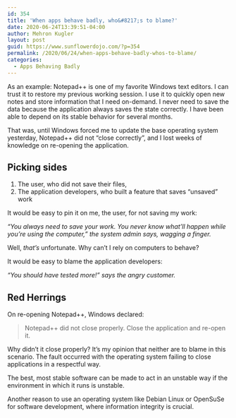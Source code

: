 ```yaml
---
id: 354
title: 'When apps behave badly, who&#8217;s to blame?'
date: 2020-06-24T13:39:51-04:00
author: Mehron Kugler
layout: post
guid: https://www.sunflowerdojo.com/?p=354
permalink: /2020/06/24/when-apps-behave-badly-whos-to-blame/
categories:
  - Apps Behaving Badly
---
```

As an example: Notepad++ is one of my favorite Windows text editors. I can trust it to restore my previous working session. I use it to quickly open new notes and store information that I need on-demand. I never need to save the data because the application always saves the state correctly. I have been able to depend on its stable behavior for several months.

That was, until Windows forced me to update the base operating system yesterday, Notepad++ did not &#8220;close correctly&#8221;, and I lost weeks of knowledge on re-opening the application.

<!--more-->

## Picking sides

  1. The user, who did not save their files,
  2. The application developers, who built a feature that saves &#8220;unsaved&#8221; work

It would be easy to pin it on me, the user, for not saving my work: 

_&#8220;You always need to save your work. You never know what&#8217;ll happen while you&#8217;re using the computer,&#8221; the system admin says, wagging a finger._

Well, _that&#8217;s_ unfortunate. Why can&#8217;t I rely on computers to behave?

It would be easy to blame the application developers:

_&#8220;You should have tested more!&#8221; says the angry customer._

## Red Herrings

On re-opening Notepad++, Windows declared:

<blockquote class="wp-block-quote">
  <p>
    Notepad++ did not close properly. Close the application and re-open it.
  </p>
</blockquote>

Why didn&#8217;t it close properly? It&#8217;s my opinion that neither are to blame in this scenario. The fault occurred with the operating system failing to close applications in a respectful way.

The best, most stable software can be made to act in an unstable way if the environment in which it runs is unstable.

Another reason to use an operating system like Debian Linux or OpenSuSe for software development, where information integrity is crucial.